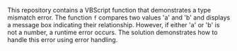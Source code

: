 This repository contains a VBScript function that demonstrates a type mismatch error. The function `f` compares two values 'a' and 'b' and displays a message box indicating their relationship. However, if either 'a' or 'b' is not a number, a runtime error occurs. The solution demonstrates how to handle this error using error handling.
